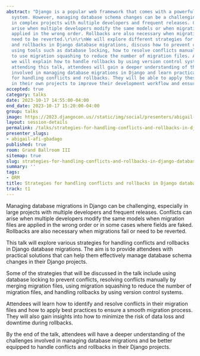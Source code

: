 ```yaml
---
abstract: "Django is a popular web framework that comes with a powerful database migration
  system. However, managing database schema changes can be a challenging task, especially
  in complex projects with multiple developers and frequent releases. Conflicts can
  arise when multiple developers modify the same models or when migration files are
  applied in the wrong order. Rollbacks are also necessary when migrations fail or
  need to be reverted.\r\n\r\nWe will explore different strategies for handling conflicts
  and rollbacks in Django database migrations, discuss how to prevent conflicts by
  using tools such as database locking, how to resolve conflicts manually and how
  to use migration squashing to reduce the number of migration files. Additionally,
  we will explain how to handle rollbacks by using version control systems and backups.\r\n\r\nBy
  attending this talk, attendees will gain a deeper understanding of the challenges
  involved in managing database migrations in Django and learn practical strategies
  for handling conflicts and rollbacks. They will be able to apply these strategies
  in their own projects to improve their development workflow and ensure data integrity."
accepted: true
category: talks
date: 2023-10-17 14:55:00-04:00
end_date: 2023-10-17 15:20:00-04:00
group: talks
image: https://2023.djangocon.us//static/img/social/presenters/abigail-afi-gbadago.png
layout: session-details
permalink: /talks/strategies-for-handling-conflicts-and-rollbacks-in-django-database-migrations/
presenter_slugs:
- abigail-afi-gbadago
published: true
room: Grand Ballroom III
sitemap: true
slug: strategies-for-handling-conflicts-and-rollbacks-in-django-database-migrations
summary: ''
tags:
- ORM
title: Strategies for handling conflicts and rollbacks in Django database migrations
track: t1
---
```


Managing database migrations in Django can be challenging, especially in large projects with multiple developers and frequent releases. Conflicts can arise when multiple developers modify the same models when migration files are applied in the wrong order or in some cases where fields are faked. Rollbacks are also necessary when migrations fail or need to be reverted.

This talk will explore various strategies for handling conflicts and rollbacks in Django database migrations. The aim is to provide attendees with practical solutions that can help them effectively manage database schema changes in their Django projects. 

Some of the strategies that will be discussed in the talk include using database locking to prevent conflicts, resolving conflicts manually by merging migration files, using migration squashing to reduce the number of migration files, and handling rollbacks by using version control systems.

Attendees will learn how to identify and resolve conflicts in their migration files and how to apply best practices to ensure a smooth migration process. They will also gain insights into how to minimize the risk of data loss and downtime during rollbacks.

By the end of the talk, attendees will have a deeper understanding of the challenges involved in managing database migrations and be better equipped to handle conflicts and rollbacks in their Django projects.
